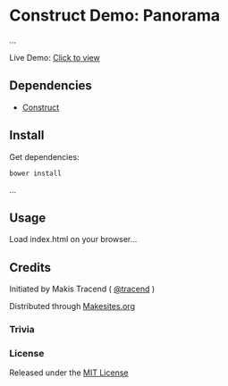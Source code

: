 # Construct Demo: Panorama

...

Live Demo: [Click to view](http://panorama.construct.tech)


## Dependencies

* [Construct](http://construct.tech)


## Install

Get dependencies:
```
bower install
```
...


## Usage

Load index.html on your browser...


## Credits

Initiated by Makis Tracend ( [@tracend](http://tracend.me) )

Distributed through [Makesites.org](http://makesites.org/)

### Trivia


### License

Released under the [MIT License](http://makesites.org/licenses/MIT)
